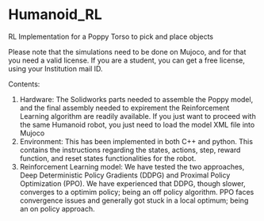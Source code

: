 # Humanoid_RL
RL Implementation for a Poppy Torso to pick and place objects

Please note that the simulations need to be done on Mujoco, and for that you need a valid license. If you are a student, you can get a free license, using your Institution mail ID.

Contents:
1) Hardware: 
The Solidworks parts needed to assemble the Poppy model, and the final assembly needed to expirement the Reinforcement Learning algorithm are readily available. If you just want to proceed with the same Humanoid robot, you just need to load the model XML file into Mujoco
2) Environment: This has been implemented in both C++ and python. This contains the instructions regarding the states, actions, step, reward function, and reset states functionalities for the robot.
3) Reinforcement Learning model: We have tested the two approaches, Deep Deterministic Policy Gradients (DDPG) and Proximal Policy Optimization (PPO). We have experienced that DDPG, though slower, converges to a optimim policy; being an off policy algorithm. PPO faces convergence issues and generally got stuck in a local optimum; being an on policy approach.
